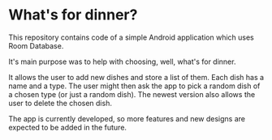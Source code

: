 # What's for dinner?

This repository contains code of a simple Android application which uses Room Database.

It's main purpose was to help with choosing, well, what's for dinner.

It allows the user to add new dishes and store a list of them. Each dish has a name and a type. The user might then ask the app to pick a random dish of a chosen type (or just a random dish). The newest version also allows the user to delete the chosen dish.

The app is currently developed, so more features and new designs are expected to be added in the future.
